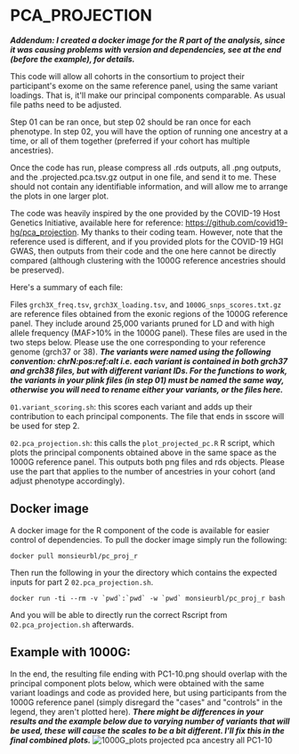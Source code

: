 # PCA_PROJECTION

***Addendum: I created a docker image for the R part of the analysis, since it was causing problems with version and dependencies, see at the end (before the example), for details.***

This code will allow all cohorts in the consortium to project their participant's exome on the same reference panel, using the same variant loadings. That is, it'll make our principal components comparable. As usual file paths need to be adjusted.

Step 01 can be ran once, but step 02 should be ran once for each phenotype. In step 02, you will have the option of running one ancestry at a time, or all of them together (preferred if your cohort has multiple ancestries).

Once the code has run, please compress all .rds outputs, all .png outputs, and the .projected.pca.tsv.gz output in one file, and send it to me. These should not contain any identifiable information, and will allow me to arrange the plots in one larger plot.

The code was heavily inspired by the one provided by the COVID-19 Host Genetics Initiative, available here for reference: https://github.com/covid19-hg/pca_projection. My thanks to their coding team. However, note that the reference used is different, and if you provided plots for the COVID-19 HGI GWAS, then outputs from their code and the one here cannot be directly compared (although clustering with the 1000G reference ancestries should be preserved).

Here's a summary of each file:

Files `grch3X_freq.tsv`, `grch3X_loading.tsv`, and `1000G_snps_scores.txt.gz` are reference files obtained from the exonic regions of the 1000G reference panel. They include around 25,000 variants pruned for LD and with high allele frequency (MAF>10% in the 1000G panel). These files are used in the two steps below. Please use the one corresponding to your reference genome (grch37 or 38). ***The variants were named using the following convention: chrN:pos:ref:alt i.e. each variant is contained in both grch37 and grch38 files, but with different variant IDs. For the functions to work, the variants in your plink files (in step 01) must be named the same way, otherwise you will need to rename either your variants, or the files here.***

`01.variant_scoring.sh`: this scores each variant and adds up their contribution to each principal components. The file that ends in sscore will be used for step 2.

`02.pca_projection.sh`: this calls the `plot_projected_pc.R` R script, which plots the principal components obtained above in the same space as the 1000G reference panel. This outputs both png files and rds objects. Please use the part that applies to the number of ancestries in your cohort (and adjust phenotype accordingly).

## Docker image
A docker image for the R component of the code is available for easier control of dependencies. To pull the docker image simply run the following:
```
docker pull monsieurbl/pc_proj_r
```

Then run the following in your the directory which contains the expected inputs for part 2 `02.pca_projection.sh`.
```
docker run -ti --rm -v `pwd`:`pwd` -w `pwd` monsieurbl/pc_proj_r bash
```
And you will be able to directly run the correct Rscript from `02.pca_projection.sh` afterwards.

## Example with 1000G:
In the end, the resulting file ending with PC1-10.png should overlap with the principal component plots below, which were obtained with the same variant loadings and code as provided here, but using participants from the 1000G reference panel (simply disregard the "cases" and "controls" in the legend, they aren't plotted here). ***There might be differences in your results and the example below due to varying number of variants that will be used, these will cause the scales to be a bit different. I'll fix this in the final combined plots.***
![1000G_plots projected pca ancestry all PC1-10](https://user-images.githubusercontent.com/25112827/168510862-9bb2ed43-3489-4e1c-9a24-09ae98e18bf5.png)
